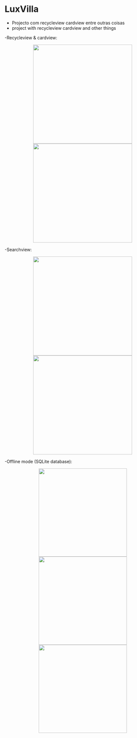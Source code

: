 # LuxVilla
- Projecto com recycleview cardview entre outras coisas
- project with recycleview cardview and other things

-Recycleview & cardview:
<p align="center">
  <img src="http://brunomassa.esy.es/device-2016-04-08-093219.png" width="320"/>
  <img src="http://brunomassa.esy.es/device-2016-02-12-173430.png" width="320"/>
</p>

-Searchview:
<p align="center">
  <img src="http://brunomassa.esy.es/device-2016-04-08-093050.png" width="320"/>
  <img src="http://brunomassa.esy.es/device-2016-02-12-173724.png" width="320"/>
</p>

-Offline mode (SQLite database):
<p align="center">
  <img src="http://brunomassa.esy.es/device-2016-04-08-095326.png" width="285"/>
  <img src="http://brunomassa.esy.es/device-2016-02-12-173759.png" width="285"/>
  <img src="http://brunomassa.esy.es/device-2016-02-12-173549.png" width="285"/>
</p>
